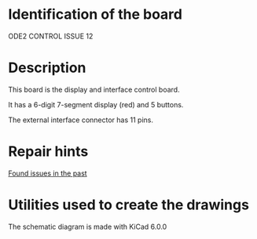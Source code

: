 # Identification of the board

ODE2 CONTROL ISSUE 12

# Description

This board is the display and interface control board.

It has a 6-digit 7-segment display (red) and 5 buttons.

The external interface connector has 11 pins.

# Repair hints

[Found issues in the past](repairs/readme.md)

# Utilities used to create the drawings

The schematic diagram is made with KiCad 6.0.0

